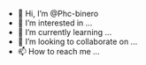- 👋 Hi, I’m @Phc-binero
- 👀 I’m interested in ...
- 🌱 I’m currently learning ...
- 💞️ I’m looking to collaborate on ...
- 📫 How to reach me ...

<!---
Phc-binero/Phc-binero is a ✨ special ✨ repository because its `README.md` (this file) appears on your GitHub profile.
You can click the Preview link to take a look at your changes.
--->
